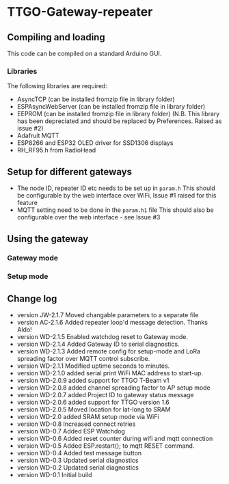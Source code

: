 # TTGO-Gateway-repeater
## Compiling and loading
This code can be compiled on a standard Arduino GUI.
### Libraries
The following libraries are required:
- AsyncTCP (can be installed fromzip file in library folder)
- ESPAsyncWebServer (can be installed fromzip file in library folder)
- EEPROM (can be installed fromzip file in library folder) (N.B. This library has been depreciated and should be replaced by Preferences. Raised as issue #2)
- Adafruit MQTT
- ESP8266 and ESP32 OLED driver for SSD1306 displays
- RH_RF95.h from RadioHead

## Setup for different gateways
* The node ID, repeater ID etc needs to be set up in `param.h`
This should be configurable by the web interface over WiFi, Issue #1 raised for this feature
* MQTT setting need to be done in the `param.h1` file
This should also be configurable over the web interface - see Issue #3

## Using the gateway
### Gateway mode

### Setup mode

## Change log
- version JW-2.1.7 Moved changable parameters to a separate file
- version AC-2.1.6 Added repeater loop'd message detection. Thanks Aldo!
- version WD-2.1.5 Enabled watchdog reset to Gateway mode.
- version WD-2.1.4 Added Gateway ID to serial diagnostics.
- version WD-2.1.3 Added remote config for setup-mode and LoRa spreading factor over MQTT control subscribe.
- version WD-2.1.1 Modified uptime seconds to minutes.
- version WD-2.1.0 added serial print WiFi MAC address to start-up.
- version WD-2.0.9 added support for TTGO T-Beam v1
- version WD-2.0.8 added channel spreading factor to AP setup mode
- version WD-2.0.7 added Project ID to gateway status message
- version WD-2.0.6 added support for TTGO version 1.6
- version WD-2.0.5 Moved location for lat-long to SRAM
- version WD-2.0 added SRAM setup mode via WiFi
- version WD-0.8 Increased connect retries
- version WD-0.7 Added ESP Watchdog
- version WD-0.6 Added reset counter during wifi and mqtt connection
- version WD-0.5 Added ESP.restart(); to mqtt RESET command.
- version WD-0.4 Added test message button
- version WD-0.3 Updated serial diagnostics
- version WD-0.2 Updated serial diagnostics
- version WD-0.1 Initial build